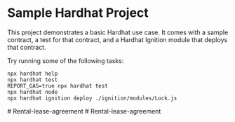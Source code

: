 # Sample Hardhat Project

This project demonstrates a basic Hardhat use case. It comes with a sample contract, a test for that contract, and a Hardhat Ignition module that deploys that contract.

Try running some of the following tasks:

```shell
npx hardhat help
npx hardhat test
REPORT_GAS=true npx hardhat test
npx hardhat node
npx hardhat ignition deploy ./ignition/modules/Lock.js
```
#   R e n t a l - l e a s e - a g r e e m e n t  
 #   R e n t a l - l e a s e - a g r e e m e n t  
 